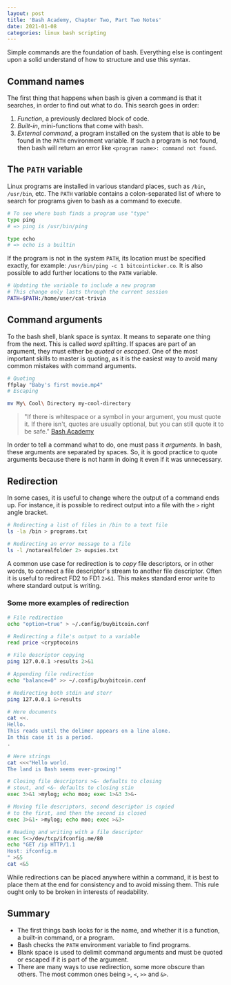 ```yaml
---
layout: post
title: 'Bash Academy, Chapter Two, Part Two Notes'
date: 2021-01-08
categories: linux bash scripting
---
```


Simple commands are the foundation of bash. Everything else is contingent upon a solid
understand of how to structure and use this syntax.

## Command names

The first thing that happens when bash is given a command is that it searches, in order to
find out what to do. This search goes in order:

1. _Function_, a previously declared block of code.
1. _Built-in_, mini-functions that come with bash.
1. _External command_, a program installed on the system that is able to be found in the
   `PATH` environment variable. If such a program is not found, then bash will return
   an error like `<program name>: command not found`.

## The `PATH` variable

Linux programs are installed in various standard places, such as `/bin`, `/usr/bin`, etc.
The `PATH` variable contains a colon-separated list of where to search for programs given
to bash as a command to execute.

```bash
# To see where bash finds a program use "type"
type ping
# => ping is /usr/bin/ping

type echo
# => echo is a builtin
```

If the program is not in the system `PATH`, its location must be specified exactly, for
example: `/usr/bin/ping -c 1 bitcointicker.co`. It is also possible to add further
locations to the `PATH` variable.

```bash
# Updating the variable to include a new program
# This change only lasts through the current session
PATH=$PATH:/home/user/cat-trivia
```

## Command arguments

To the bash shell, blank space is syntax. It means to separate one thing from the next.
This is called _word splitting_. If spaces are part of an argument, they must either be
_quoted_ or _escaped_. One of the most important skills to master is quoting, as it is the
easiest way to avoid many common mistakes with command arguments.

```bash
# Quoting
ffplay "Baby's first movie.mp4"
# Escaping

mv My\ Cool\ Directory my-cool-directory
```

> "If there is whitespace or a symbol in your argument, you must quote it. If there isn't,
> quotes are usually optional, but you can still quote it to be safe." [Bash Academy](https://guide.bash.academy/commands/?=Command_arguments_and_quoting_literals#a3.3.0_3)

In order to tell a command what to do, one must pass it _arguments_. In bash, these
arguments are separated by spaces. So, it is good practice to quote arguments because
there is not harm in doing it even if it was unnecessary.

## Redirection

In some cases, it is useful to change where the output of a command ends up. For instance,
it is possible to redirect output into a file with the `>` right angle bracket.

```bash
# Redirecting a list of files in /bin to a text file
ls -la /bin > programs.txt

# Redirecting an error message to a file
ls -l /notarealfolder 2> oupsies.txt
```

A common use case for redirection is to _copy_ file descriptors, or in other words, to
connect a file descriptor's stream to another file descriptor. Often it is useful to
redirect FD2 to FD1 `2>&1`. This makes standard error write to where standard output is
writing.

### Some more examples of redirection

```bash
# File redirection
echo "option=true" > ~/.config/buybitcoin.conf

# Redirecting a file's output to a variable
read price <cryptocoins

# File descriptor copying
ping 127.0.0.1 >results 2>&1

# Appending file redirection
echo "balance=0" >> ~/.config/buybitcoin.conf

# Redirecting both stdin and sterr
ping 127.0.0.1 &>results

# Here documents
cat <<.
Hello.
This reads until the delimer appears on a line alone.
In this case it is a period.
.

# Here strings
cat <<<"Hello world.
The land is Bash seems ever-growing!"

# Closing file descriptors >&- defaults to closing
# stout, and <&- defaults to closing stin
exec 3>&1 >mylog; echo moo; exec 1>&3 3>&-

# Moving file descriptors, second descriptor is copied
# to the first, and then the second is closed
exec 3>&1- >mylog; echo moo; exec >&3-

# Reading and writing with a file descriptor
exec 5<>/dev/tcp/ifconfig.me/80
echo "GET /ip HTTP/1.1
Host: ifconfig.m
" >&5
cat <&5
```

While redirections can be placed anywhere within a command, it is best to place them at
the end for consistency and to avoid missing them. This rule ought only to be broken in interests
of readability.

## Summary

- The first things bash looks for is the name, and whether it is a function, a built-in
  command, or a program.
- Bash checks the `PATH` environment variable to find programs.
- Blank space is used to delimit command arguments and must be quoted or escaped if it is
  part of the argument.
- There are many ways to use redirection, some more obscure than others. The most common
  ones being `>`, `<`, `>>` and `&>`.
